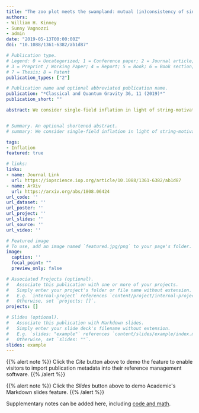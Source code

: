 ```yaml
---
title: "The zoo plot meets the swampland: mutual (in)consistency of single-field inflation, string conjectures, and cosmological data"
authors:
- William H. Kinney
- Sunny Vagnozzi
- admin
date: "2019-05-13T00:00:00Z"
doi: "10.1088/1361-6382/ab1d87"

# Publication type.
# Legend: 0 = Uncategorized; 1 = Conference paper; 2 = Journal article;
# 3 = Preprint / Working Paper; 4 = Report; 5 = Book; 6 = Book section;
# 7 = Thesis; 8 = Patent
publication_types: ["2"]

# Publication name and optional abbreviated publication name.
publication: "*Classical and Quantum Gravity 36, 11 (2019)*"
publication_short: ""

abstract: We consider single-field inflation in light of string-motivated swampland conjectures suggesting that effective scalar field theories with a consistent UV completion must have field excursion $\Delta \phi \lesssim M_{\rm Pl}$, in combination with a sufficiently steep potential, $M_{\rm Pl} V_\phi/V \gtrsim {\cal O}(1)$. Here, we show that the swampland conjectures are inconsistent with existing observational constraints on single-field inflation. Focusing on the observationally favoured class of concave potentials, we map the allowed swampland region onto the $n_S$-$r$ zoo plot of inflationary models, and find that consistency with the Planck satellite and BICEP2/Keck Array requires $M_{\rm Pl} V_\phi/V \lesssim 0.1$ and $-0.02 \lesssim M_{\rm Pl}^2 V_{\phi\phi}/V < 0$, in strong tension with swampland conjectures. Extension to non-canonical models such as DBI Inflation does not significantly weaken the bound.


# Summary. An optional shortened abstract.
# summary: We consider single-field inflation in light of string-motivated swampland conjectures suggesting that effective scalar field theories with a consistent UV completion must have field excursion $\Delta \phi \lesssim M_{\rm Pl}$, in combination with a sufficiently steep potential, $M_{\rm Pl} V_\phi/V \gtrsim {\cal O}(1)$. Here, we show that the swampland conjectures are inconsistent with existing observational constraints on single-field inflation. Focusing on the observationally favoured class of concave potentials, we map the allowed swampland region onto the $n_S$-$r$ zoo plot of inflationary models, and find that consistency with the Planck satellite and BICEP2/Keck Array requires $M_{\rm Pl} V_\phi/V \lesssim 0.1$ and $-0.02 \lesssim M_{\rm Pl}^2 V_{\phi\phi}/V < 0$, in strong tension with swampland conjectures. Extension to non-canonical models such as DBI Inflation does not significantly weaken the bound.

tags:
- Inflation
featured: true

# links:
links:
- name: Journal Link
  url: https://iopscience.iop.org/article/10.1088/1361-6382/ab1d87
- name: ArXiv
  url: https://arxiv.org/abs/1808.06424
url_code: ''
url_dataset: ''
url_poster: ''
url_project: ''
url_slides: ''
url_source: ''
url_video: ''

# Featured image
# To use, add an image named `featured.jpg/png` to your page's folder. 
image:
  caption: ''
  focal_point: ""
  preview_only: false

# Associated Projects (optional).
#   Associate this publication with one or more of your projects.
#   Simply enter your project's folder or file name without extension.
#   E.g. `internal-project` references `content/project/internal-project/index.md`.
#   Otherwise, set `projects: []`.
projects: []

# Slides (optional).
#   Associate this publication with Markdown slides.
#   Simply enter your slide deck's filename without extension.
#   E.g. `slides: "example"` references `content/slides/example/index.md`.
#   Otherwise, set `slides: ""`.
slides: example
---
```


{{% alert note %}}
Click the *Cite* button above to demo the feature to enable visitors to import publication metadata into their reference management software.
{{% /alert %}}

{{% alert note %}}
Click the *Slides* button above to demo Academic's Markdown slides feature.
{{% /alert %}}

Supplementary notes can be added here, including [code and math](https://sourcethemes.com/academic/docs/writing-markdown-latex/).
